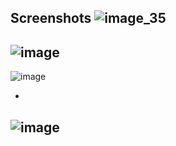 Screenshots
![image_35](https://user-images.githubusercontent.com/43934119/126532914-f526a06b-da20-4bfe-b7f4-cf5f6ec497b7.png)
-
![image](https://user-images.githubusercontent.com/43934119/126539217-65abb882-abca-4e8a-8259-55014e2f3eaf.png)
-
![image](https://user-images.githubusercontent.com/43934119/126539686-74650841-ec33-4c70-a5af-3a6a71398afa.png)

-
![image](https://user-images.githubusercontent.com/43934119/126539388-4cd21579-499c-457e-93c4-bfe76974e7cf.png)
-



